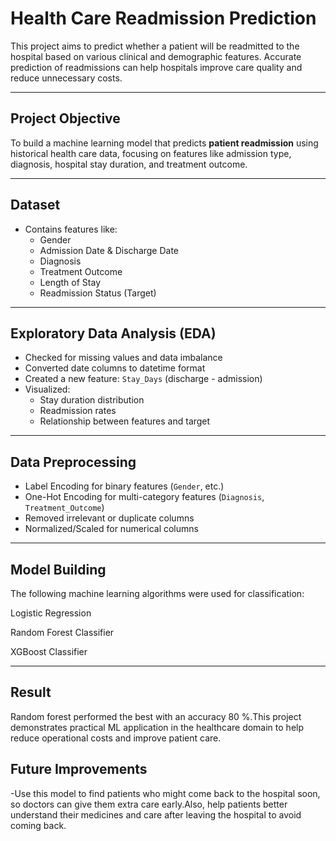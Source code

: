 # Health Care Readmission Prediction

This project aims to predict whether a patient will be readmitted to the hospital based on various clinical and demographic features. Accurate prediction of readmissions can help hospitals improve care quality and reduce unnecessary costs.

---

## Project Objective

To build a machine learning model that predicts **patient readmission** using historical health care data, focusing on features like admission type, diagnosis, hospital stay duration, and treatment outcome.

---

## Dataset
- Contains features like:
  - Gender
  - Admission Date & Discharge Date
  - Diagnosis
  - Treatment Outcome
  - Length of Stay
  - Readmission Status (Target)

---

## Exploratory Data Analysis (EDA)

- Checked for missing values and data imbalance
- Converted date columns to datetime format
- Created a new feature: `Stay_Days` (discharge - admission)
- Visualized:
  - Stay duration distribution
  - Readmission rates
  - Relationship between features and target

---

##  Data Preprocessing

- Label Encoding for binary features (`Gender`, etc.)
- One-Hot Encoding for multi-category features (`Diagnosis`, `Treatment_Outcome`)
- Removed irrelevant or duplicate columns
- Normalized/Scaled for numerical columns

---

## Model Building
The following machine learning algorithms were used for classification:

Logistic Regression

Random Forest Classifier

XGBoost Classifier

---
## Result 
Random forest performed the best with an accuracy 80 %.This project demonstrates practical ML application in the healthcare domain to help reduce operational costs and improve patient care.

## Future Improvements
-Use this model to find patients who might come back to the hospital soon, so doctors can give them extra care early.Also, help patients better understand their medicines and care after leaving the hospital to avoid coming back.

